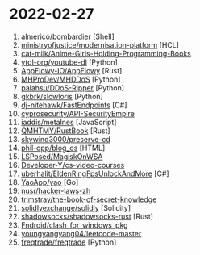 # 2022-02-27

1. [almerico/bombardier](https://github.com/almerico/bombardier "bombardier") [Shell]
2. [ministryofjustice/modernisation-platform](https://github.com/ministryofjustice/modernisation-platform "A place for the core work of the Modernisation Platform • This repository is defined and managed in Terraform") [HCL]
3. [cat-milk/Anime-Girls-Holding-Programming-Books](https://github.com/cat-milk/Anime-Girls-Holding-Programming-Books "Anime Girls Holding Programming Books") 
4. [ytdl-org/youtube-dl](https://github.com/ytdl-org/youtube-dl "Command-line program to download videos from YouTube.com and other video sites") [Python]
5. [AppFlowy-IO/AppFlowy](https://github.com/AppFlowy-IO/AppFlowy "AppFlowy is an open-source alternative to Notion. You are in charge of your data and customizations. Built with Flutter and Rust.") [Rust]
6. [MHProDev/MHDDoS](https://github.com/MHProDev/MHDDoS "Best DDoS Attack Script Python3, Cyber Attack With 36 Methods") [Python]
7. [palahsu/DDoS-Ripper](https://github.com/palahsu/DDoS-Ripper "DDos Ripper a Distributable Denied-of-Service (DDOS) attack server that cuts off targets or surrounding infrastructure in a flood of Internet traffic") [Python]
8. [gkbrk/slowloris](https://github.com/gkbrk/slowloris "Low bandwidth DoS tool. Slowloris rewrite in Python.") [Python]
9. [dj-nitehawk/FastEndpoints](https://github.com/dj-nitehawk/FastEndpoints "A light-weight REST Api framework for ASP.Net 6 that implements REPR (Request-Endpoint-Response) Pattern") [C#]
10. [cyprosecurity/API-SecurityEmpire](https://github.com/cyprosecurity/API-SecurityEmpire "API Security Projecto aims to present unique attack & defense methods in API Security field") 
11. [iaddis/metalnes](https://github.com/iaddis/metalnes "Transistor level NES simulation") [JavaScript]
12. [QMHTMY/RustBook](https://github.com/QMHTMY/RustBook "A book about Rust Data Structures and Algorithms.") [Rust]
13. [skywind3000/preserve-cd](https://github.com/skywind3000/preserve-cd "Game Preservation Project") 
14. [phil-opp/blog_os](https://github.com/phil-opp/blog_os "Writing an OS in Rust") [HTML]
15. [LSPosed/MagiskOnWSA](https://github.com/LSPosed/MagiskOnWSA "Integrate Magisk root and Google Apps (OpenGApps) into WSA (Windows Subsystem for Android)") 
16. [Developer-Y/cs-video-courses](https://github.com/Developer-Y/cs-video-courses "List of Computer Science courses with video lectures.") 
17. [uberhalit/EldenRingFpsUnlockAndMore](https://github.com/uberhalit/EldenRingFpsUnlockAndMore "A small utility to remove frame rate limit, change FOV and more for Elden Ring") [C#]
18. [YaoApp/yao](https://github.com/YaoApp/yao "Yao A low code engine to create web services and dashboard.") [Go]
19. [nusr/hacker-laws-zh](https://github.com/nusr/hacker-laws-zh "💻📖对开发人员有用的定律、理论、原则和模式。(Laws, Theories, Principles and Patterns that developers will find useful.)") 
20. [trimstray/the-book-of-secret-knowledge](https://github.com/trimstray/the-book-of-secret-knowledge "A collection of inspiring lists, manuals, cheatsheets, blogs, hacks, one-liners, cli/web tools and more.") 
21. [solidlyexchange/solidly](https://github.com/solidlyexchange/solidly "") [Solidity]
22. [shadowsocks/shadowsocks-rust](https://github.com/shadowsocks/shadowsocks-rust "A Rust port of shadowsocks") [Rust]
23. [Fndroid/clash_for_windows_pkg](https://github.com/Fndroid/clash_for_windows_pkg "A Windows/macOS GUI based on Clash") 
24. [youngyangyang04/leetcode-master](https://github.com/youngyangyang04/leetcode-master "《代码随想录》LeetCode 刷题攻略：200道经典题目刷题顺序，共60w字的详细图解，视频难点剖析，50余张思维导图，支持C++，Java，Python，Go，JavaScript等多语言版本，从此算法学习不再迷茫！🔥🔥 来看看，你会发现相见恨晚！🚀") 
25. [freqtrade/freqtrade](https://github.com/freqtrade/freqtrade "Free, open source crypto trading bot") [Python]

